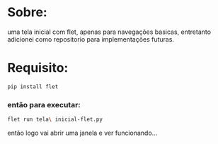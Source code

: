 # Sobre:
uma tela inicial com flet, apenas para navegações basicas, entretanto adicionei como repositorio para implementações futuras.

# Requisito:
```bash
pip install flet
```
### então para executar:
```bash
flet run tela\ inicial-flet.py
```
então logo vai abrir uma janela e ver funcionando...
